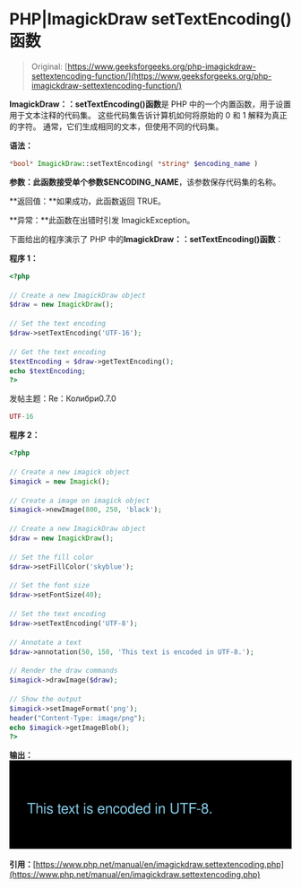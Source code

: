 # PHP|ImagickDraw setTextEncoding()函数

> Original: [https://www.geeksforgeeks.org/php-imagickdraw-settextencoding-function/](https://www.geeksforgeeks.org/php-imagickdraw-settextencoding-function/)

**ImagickDraw：：setTextEncoding()函数**是 PHP 中的一个内置函数，用于设置用于文本注释的代码集。 这些代码集告诉计算机如何将原始的 0 和 1 解释为真正的字符。 通常，它们生成相同的文本，但使用不同的代码集。

**语法：**

```php
*bool* ImagickDraw::setTextEncoding( *string* $encoding_name )
```

**参数：**此函数接受单个参数**$ENCODING_NAME**，该参数保存代码集的名称。

**返回值：**如果成功，此函数返回 TRUE。

**异常：**此函数在出错时引发 ImagickException。

下面给出的程序演示了 PHP 中的**ImagickDraw：：setTextEncoding()函数**：

**程序 1：**

```php
<?php

// Create a new ImagickDraw object
$draw = new ImagickDraw();

// Set the text encoding
$draw->setTextEncoding('UTF-16');

// Get the text encoding
$textEncoding = $draw->getTextEncoding();
echo $textEncoding;
?>
```

发帖主题：Re：Колибри0.7.0

```php
UTF-16
```

**程序 2：**

```php
<?php

// Create a new imagick object
$imagick = new Imagick();

// Create a image on imagick object
$imagick->newImage(800, 250, 'black');

// Create a new ImagickDraw object
$draw = new ImagickDraw();

// Set the fill color
$draw->setFillColor('skyblue');

// Set the font size
$draw->setFontSize(40);

// Set the text encoding
$draw->setTextEncoding('UTF-8');

// Annotate a text
$draw->annotation(50, 150, 'This text is encoded in UTF-8.');

// Render the draw commands
$imagick->drawImage($draw);

// Show the output
$imagick->setImageFormat('png');
header("Content-Type: image/png");
echo $imagick->getImageBlob();
?>
```

**输出：**
![](img/2e7e097a0c26f4e4397f5a86d7cad499.png)

**引用：**[https://www.php.net/manual/en/imagickdraw.settextencoding.php](https://www.php.net/manual/en/imagickdraw.settextencoding.php)
